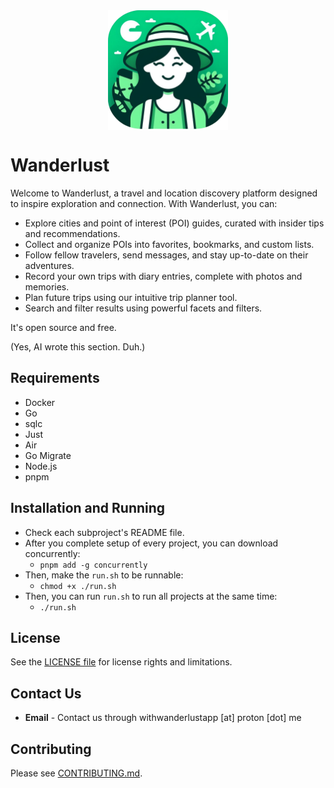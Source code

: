 <div style="display: flex; justify-content: center; align-items: center;">
  <img width="192" src="https://raw.githubusercontent.com/mertturkmenoglu/wanderlust/main/web/public/logo.png" alt="Wanderlust logo" />
</div>

# Wanderlust

Welcome to Wanderlust, a travel and location discovery platform designed to inspire exploration and connection. With Wanderlust, you can:

- Explore cities and point of interest (POI) guides, curated with insider tips and recommendations.
- Collect and organize POIs into favorites, bookmarks, and custom lists.
- Follow fellow travelers, send messages, and stay up-to-date on their adventures.
- Record your own trips with diary entries, complete with photos and memories.
- Plan future trips using our intuitive trip planner tool.
- Search and filter results using powerful facets and filters.

It's open source and free.

(Yes, AI wrote this section. Duh.)

## Requirements

- Docker
- Go
- sqlc
- Just
- Air
- Go Migrate
- Node.js
- pnpm

## Installation and Running

- Check each subproject's README file.
- After you complete setup of every project, you can download concurrently:
  - `pnpm add -g concurrently`
- Then, make the `run.sh` to be runnable:
  - `chmod +x ./run.sh`
- Then, you can run `run.sh` to run all projects at the same time:
  - `./run.sh`

## License

See the [LICENSE file](LICENSE) for license rights and limitations.

## Contact Us

- **Email** - Contact us through withwanderlustapp [at] proton [dot] me

## Contributing

Please see [CONTRIBUTING.md](./CONTRIBUTING.md).
